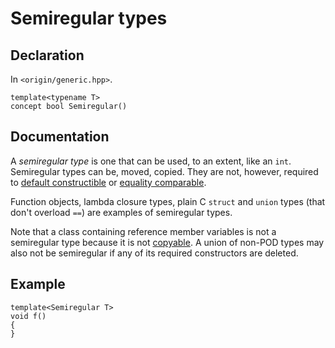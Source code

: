 
# Semiregular types

## Declaration

In `<origin/generic.hpp>`.

``` {.cpp}
template<typename T>
concept bool Semiregular()
```

## Documentation

A *semiregular type* is one that can be used, to an extent, like an `int`.
Semiregular types can be, moved, copied. They are not, however, required to 
[default constructible](default_constructible.html) or 
[equality comparable](equality.html). 

Function objects, lambda closure types, plain C `struct` and `union` 
types (that don't overload `==`) are examples of semiregular types.

Note that a class containing reference member variables is not a semiregular
type because it is not [copyable](copyable.html). A union of non-POD types
may also not be semiregular if any of its required constructors are
deleted.


## Example


``` {.cpp}
template<Semiregular T>
void f()
{
}
```

